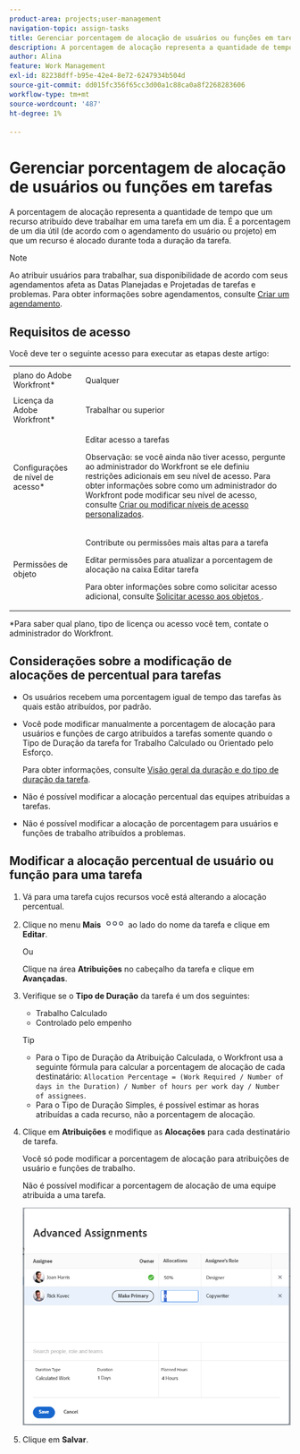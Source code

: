 ```yaml
---
product-area: projects;user-management
navigation-topic: assign-tasks
title: Gerenciar porcentagem de alocação de usuários ou funções em tarefas
description: A porcentagem de alocação representa a quantidade de tempo que um recurso atribuído deve trabalhar em uma tarefa em um dia. É a porcentagem de um dia útil (de acordo com o agendamento do usuário ou projeto) em que um recurso é alocado durante toda a duração da tarefa.
author: Alina
feature: Work Management
exl-id: 82238dff-b95e-42e4-8e72-6247934b504d
source-git-commit: dd015fc356f65cc3d00a1c88ca0a8f2268283606
workflow-type: tm+mt
source-wordcount: '487'
ht-degree: 1%

---
```


# Gerenciar porcentagem de alocação de usuários ou funções em tarefas

A porcentagem de alocação representa a quantidade de tempo que um recurso atribuído deve trabalhar em uma tarefa em um dia. É a porcentagem de um dia útil (de acordo com o agendamento do usuário ou projeto) em que um recurso é alocado durante toda a duração da tarefa.

>[!NOTE]
>
>Ao atribuir usuários para trabalhar, sua disponibilidade de acordo com seus agendamentos afeta as Datas Planejadas e Projetadas de tarefas e problemas. Para obter informações sobre agendamentos, consulte [Criar um agendamento](../../../administration-and-setup/set-up-workfront/configure-timesheets-schedules/create-schedules.md).

## Requisitos de acesso

Você deve ter o seguinte acesso para executar as etapas deste artigo:

<table style="table-layout:auto"> 
 <col> 
 <col> 
 <tbody> 
  <tr> 
   <td role="rowheader">plano do Adobe Workfront*</td> 
   <td> <p>Qualquer</p> </td> 
  </tr> 
  <tr> 
   <td role="rowheader">Licença da Adobe Workfront*</td> 
   <td> <p>Trabalhar ou superior</p> </td> 
  </tr> 
  <tr> 
   <td role="rowheader">Configurações de nível de acesso*</td> 
   <td> <p>Editar acesso a tarefas</p> <p>Observação: se você ainda não tiver acesso, pergunte ao administrador do Workfront se ele definiu restrições adicionais em seu nível de acesso. Para obter informações sobre como um administrador do Workfront pode modificar seu nível de acesso, consulte <a href="../../../administration-and-setup/add-users/configure-and-grant-access/create-modify-access-levels.md" class="MCXref xref">Criar ou modificar níveis de acesso personalizados</a>.</p> </td> 
  </tr> 
  <tr> 
   <td role="rowheader">Permissões de objeto</td> 
   <td> <p>Contribute ou permissões mais altas para a tarefa</p> <p>Editar permissões para atualizar a porcentagem de alocação na caixa Editar tarefa</p> <p>Para obter informações sobre como solicitar acesso adicional, consulte <a href="../../../workfront-basics/grant-and-request-access-to-objects/request-access.md" class="MCXref xref">Solicitar acesso aos objetos </a>.</p> </td> 
  </tr> 
 </tbody> 
</table>

&#42;Para saber qual plano, tipo de licença ou acesso você tem, contate o administrador do Workfront.

## Considerações sobre a modificação de alocações de percentual para tarefas

* Os usuários recebem uma porcentagem igual de tempo das tarefas às quais estão atribuídos, por padrão.
* Você pode modificar manualmente a porcentagem de alocação para usuários e funções de cargo atribuídos a tarefas somente quando o Tipo de Duração da tarefa for Trabalho Calculado ou Orientado pelo Esforço.

  Para obter informações, consulte [Visão geral da duração e do tipo de duração da tarefa](../../../manage-work/tasks/taskdurtn/task-duration-and-duration-type.md).

* Não é possível modificar a alocação percentual das equipes atribuídas a tarefas.
* Não é possível modificar a alocação de porcentagem para usuários e funções de trabalho atribuídos a problemas.

## Modificar a alocação percentual de usuário ou função para uma tarefa

1. Vá para uma tarefa cujos recursos você está alterando a alocação percentual.
1. Clique no menu **Mais** ![](assets/qs-more-icon-on-an-object.png) ao lado do nome da tarefa e clique em **Editar**.

   Ou

   Clique na área **Atribuições** no cabeçalho da tarefa e clique em **Avançadas**.

1. Verifique se o **Tipo de Duração** da tarefa é um dos seguintes:

   * Trabalho Calculado
   * Controlado pelo empenho

   >[!TIP]
   >
   >* Para o Tipo de Duração da Atribuição Calculada, o Workfront usa a seguinte fórmula para calcular a porcentagem de alocação de cada destinatário: `Allocation Percentage = (Work Required / Number of days in the Duration) / Number of hours per work day / Number of assignees`.
   >* Para o Tipo de Duração Simples, é possível estimar as horas atribuídas a cada recurso, não a porcentagem de alocação.

1. Clique em **Atribuições** e modifique as **Alocações** para cada destinatário de tarefa.

   Você só pode modificar a porcentagem de alocação para atribuições de usuário e funções de trabalho.

   Não é possível modificar a porcentagem de alocação de uma equipe atribuída a uma tarefa.

   ![Modificar porcentagem de alocação](assets/advanced-assignments-allocation-percentage.png)

1. Clique em **Salvar**.
